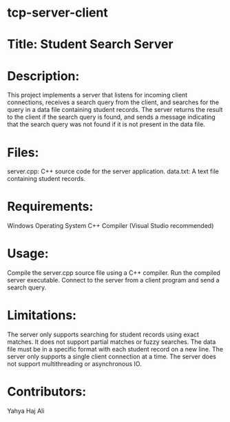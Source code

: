 # tcp-server-client
# Title: Student Search Server

# Description:
This project implements a server that listens for incoming client connections, receives a search query from the client, and searches for the query in a data file containing student records. The server returns the result to the client if the search query is found, and sends a message indicating that the search query was not found if it is not present in the data file.

# Files:

server.cpp: C++ source code for the server application.
data.txt: A text file containing student records.
# Requirements:

Windows Operating System
C++ Compiler (Visual Studio recommended)
# Usage:

Compile the server.cpp source file using a C++ compiler.
Run the compiled server executable.
Connect to the server from a client program and send a search query.
# Limitations:

The server only supports searching for student records using exact matches. It does not support partial matches or fuzzy searches.
The data file must be in a specific format with each student record on a new line.
The server only supports a single client connection at a time.
The server does not support multithreading or asynchronous IO.
# Contributors:

Yahya Haj Ali
